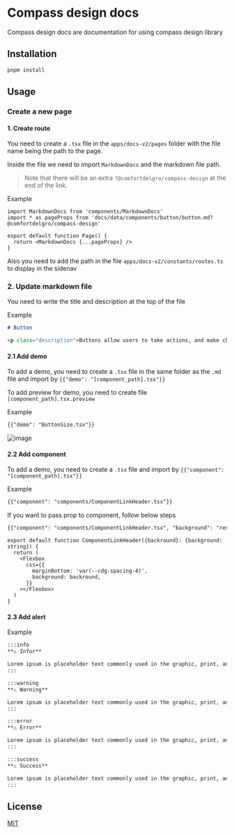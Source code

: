 # Compass design docs

Compass design docs are documentation for using compass design library

## Installation

```bash
pnpm install
```

## Usage

### Create a new page

#### 1. Create route

You need to create a `.tsx` file in the `apps/docs-v2/pages` folder with the file name being the path to the page.

Inside the file we need to import `MarkdownDocs` and the markdown file path.

> Note that there will be an extra `?@comfortdelgro/compass-design` at the end of the link.

Example

```tsx
import MarkdownDocs from 'components/MarkdownDocs'
import * as pageProps from 'docs/data/components/button/button.md?@comfortdelgro/compass-design'

export default function Page() {
  return <MarkdownDocs {...pageProps} />
}
```

Also you need to add the path in the file `apps/docs-v2/constants/routes.ts` to display in the sidenav

### 2. Update markdown file

You need to write the title and description at the top of the file

Example

```md
# Button

<p class="description">Buttons allow users to take actions, and make choices, with a single tap.</p>
```

#### 2.1 Add demo

To add a demo, you need to create a `.tsx` file in the same folder as the `.md` file and import by `{{"demo": "[component_path].tsx"}}`

To add preview for demo, you need to create file `[component_path].tsx.preview`

Example

```md
{{"demo": "ButtonSize.tsx"}}
```

![image](https://github.com/comfortdelgro/compass-design/assets/128688086/c0af5e7a-f0bb-4da8-a925-dc516ae304e9)

#### 2.2 Add component

To add a demo, you need to create a `.tsx` file and import by `{{"component": "[component_path].tsx"}}`

Example

```md
{{"component": "components/ComponentLinkHeader.tsx"}}
```

If you want to pass prop to component, follow below steps

```md
{{"component": "components/ComponentLinkHeader.tsx", "background": "red"}}
```

```tsx
export default function ComponentLinkHeader({backround}: {background: string}) {
  return (
    <Flexbox
      css={{
        marginBottom: 'var(--cdg-spacing-4)',
        background: backround,
      }}
    ></Flexbox>
  )
}
```

#### 2.3 Add alert

Example

```md
:::info
**⚠️ Infor**

Lorem ipsum is placeholder text commonly used in the graphic, print, and publishing industries for previewing layouts and visual mockups.
:::

:::warning
**⚠️ Warning**

Lorem ipsum is placeholder text commonly used in the graphic, print, and publishing industries for previewing layouts and visual mockups.
:::

:::error
**⚠️ Error**

Lorem ipsum is placeholder text commonly used in the graphic, print, and publishing industries for previewing layouts and visual mockups.
:::

:::success
**⚠️ Success**

Lorem ipsum is placeholder text commonly used in the graphic, print, and publishing industries for previewing layouts and visual mockups.
:::
```

## License

[MIT](https://choosealicense.com/licenses/mit/)
